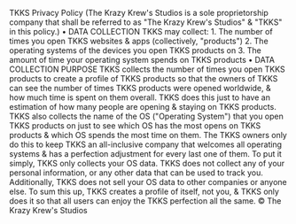 TKKS Privacy Policy (The Krazy Krew's Studios is a sole proprietorship company that shall be referred to as "The Krazy Krew's Studios" & "TKKS" in this policy.) • DATA COLLECTION TKKS may collect: 1. The number of times you open TKKS websites & apps (collectively, "products") 2. The operating systems of the devices you open TKKS products on 3. The amount of time your operating system spends on TKKS products • DATA COLLECTION PURPOSE TKKS collects the number of times you open TKKS products to create a profile of TKKS products so that the owners of TKKS can see the number of times TKKS products were opened worldwide, & how much time is spent on them overall. TKKS does this just to have an estimation of how many people are opening & staying on TKKS products. TKKS also collects the name of the OS ("Operating System") that you open TKKS products on just to see which OS has the most opens on TKKS products & which OS spends the most time on them. The TKKS owners only do this to keep TKKS an all-inclusive company that welcomes all operating systems & has a perfection adjustment for every last one of them. To put it simply, TKKS only collects your OS data. TKKS does not collect any of your personal information, or any other data that can be used to track you. Additionally, TKKS does not sell your OS data to other companies or anyone else. To sum this up, TKKS creates a profile of itself, not you, & TKKS only does it so that all users can enjoy the TKKS perfection all the same. © The Krazy Krew's Studios